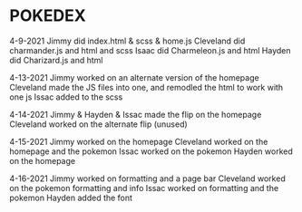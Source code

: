 # POKEDEX

4-9-2021
Jimmy did index.html & scss & home.js
Cleveland did charmander.js and html and scss
Isaac did Charmeleon.js and html
Hayden did Charizard.js and html

4-13-2021
Jimmy worked on an alternate version of the homepage
Cleveland made the JS files into one, and remodled the html to work with one js
Issac added to the scss

4-14-2021
Jimmy & Hayden & Issac made the flip on the homepage
Cleveland worked on the alternate flip (unused)

4-15-2021
Jimmy worked on the homepage
Cleveland worked on the homepage and the pokemon
Issac worked on the pokemon
Hayden worked on the homepage

4-16-2021
Jimmy worked on formatting and a page bar
Cleveland worked on the pokemon formatting and info
Issac worked on formatting and the pokemon
Hayden added the font